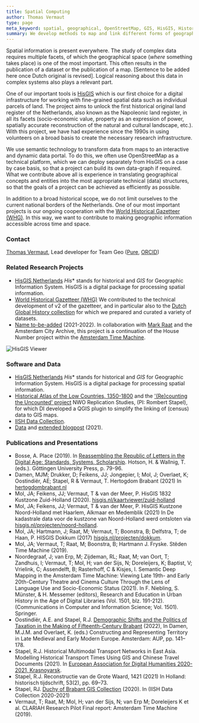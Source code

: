 ```yaml
---
title: Spatial Computing
author: Thomas Vermaut
type: page
meta_keyword: spatial, geographical, OpenStreetMap, GIS, HisGIS, Historical GIS, land register, map, historical travel, gazetteers.
summary: We develop methods to map and link different forms of geographical information.
---
```

Spatial information is present everywhere. The study of complex data requires multiple facets, of which the geographical space (*where* something takes place) is one of the most important. This often results in the publication of a dataset or the publication of a map. [Sentence to be added here once Dutch original is revised]. Logical reasoning about this data in complex systems also plays a relevant part.

One of our important tools is [HisGIS](https://hisgis.nl) which is our first choice for a digital infrastructure for working with fine-grained spatial data such as individual parcels of land. The project aims to unlock the first historical original land register of the Netherlands, also known as the Napoleonic land register, in all its facets (socio-economic value, property as an expression of power, spatially accurate reconstruction of the natural and cultural landscape, etc.). With this project, we have had experience since the 1990s in using volunteers on a broad basis to create the necessary research infrastructure.

We use semantic technology to transform data from maps to an interactive and dynamic data portal. To do this, we often use OpenStreetMap as a technical platform, which we can deploy separately from HisGIS on a case by case basis, so that a project can build its own data-graph if required. What we contribute above all is experience in translating geographical concepts and entities into the most appropriate technical (data) structures, so that the goals of a project can be achieved as efficiently as possible.

In addition to a broad historical scope, we do not limit ourselves to the current national borders of the Netherlands. One of our most important projects is our ongoing cooperation with the [World Historical Gazetteer (WHG)](https://whgazetteer.org/). In this way, we want to contribute to making geographic information accessible across time and space.

### Contact

[Thomas Vermaut](mailto:thomas.vermaut@di.huc.knaw.nl), Lead developer for Team Geo ([Pure](https://pure.knaw.nl/portal/en/persons/thomas-vermaut), [ORCID](https://orcid.org/0000-0003-2770-7383))

### Related Research Projects

* [HisGIS Netherlands](https://hisgis.nl) *His** stands for historical and *GIS* for Geographic Information System. HisGIS is a digital package for processing spatial information.
* [World Historical Gazetteer (WHG)](https://whgazetteer.org/) We contributed to the technical development of v2 of the gazetteer, and in particular also to the [Dutch Global History collection](https://whgazetteer.org/collections/2/detail) for which we prepared and curated a variety of datasets.
* [Name to-be-added](https://www.amsterdam.nl/stadsarchief/organisatie/projecten/juiste-adres/) (2021-2022). In collaboration with [Mark Raat](https://www.fryske-akademy.nl/nl/over-ons/medewerkers/medewerkerspagina/news/detail/mraat/) and the Amsterdam City Archive, this project is a continuation of the House Number project within the [Amsterdam Time Machine](https://www.amsterdamtimemachine.nl/).

![HisGIS Viewer](images/his-gis.png)

### Software and Data

* [HisGIS Netherlands](https://hisgis.nl) *His** stands for historical and *GIS* for Geographic Information System. HisGIS is a digital package for processing spatial information.
* [Historical Atlas of the Low Countries, 1350-1800](https://hdl.handle.net/10622/PGFYTM) and the ['(Re)counting the Uncounted' project](https://www.nwo.nl/projecten/40119038) NWO Replication Studies, (PI: Rombert Stapel), for which DI developed a QGIS plugin to simplify the linking of (census) data to GIS maps.
* [IISH Data Collection](https://datasets.iisg.amsterdam/).
* [Data](https://hdl.handle.net/10622/XZAHCX) and [extended blogpost](https://rombertstapel.com/2021/06/reconstruction-of-the-grote-waard-1421/) (2021).

### Publications and Presentations

* Bosse, A. Place (2019). In [Reassembling the Republic of Letters in the Digital Age: Standards, Systems, Scholarship](https://doi.org/10.17875/gup2019-1146). Hotson, H. & Wallnig, T. (eds.). Göttingen University Press, p. 79-96.
* Damen, MJM; Drukker, D; Feikens, JJ; Jongepier, I; Mol, J; Overlaet, K; Oostindiër, AE; Stapel, R & Vermaut, T. Hertogdom Brabant (2021) In [hertogdombrabant.nl](https://hertogdombrabant.nl/)
* Mol, JA; Feikens, JJ; Vermaut, T & van der Meer, P. HisGIS 1832 Kustzone Zuid-Holland (2020). [hisgis.nl/kaartviewer/zuid-holland](https://hisgis.nl/kaartviewer/zuid-holland/)
* Mol, JA; Feikens, JJ; Vermaut, T & van der Meer, P. HisGIS Kustzone Noord-Holland met Haarlem, Alkmaar en Medemblik (2021) In De kadastrale data voor de kustzone van Noord-Holland werd ontsloten via [hisgis.nl/projecten/noord-holland](https://hisgis.nl/projecten/noord-holland/).
* Mol, JA; Hartmann, J; Raat, M; Vermaut, T; Boonstra, B; Delfstra, T; de Haan, P. HISGIS Dokkum (2017) [hisgis.nl/projecten/dokkum](https://hisgis.nl/projecten/dokkum/).
* Mol, JA; Vermaut, T; Raat, M; Boonstra, B; Hartmann J. Fryske. Stêden Time Machine (2019).
* Noordegraaf, J; van Erp, M; Zijdeman, RL; Raat, M; van Oort, T; Zandhuis, I; Vermaut, T; Mol, H; van der Sijs, N; Doreleijers, K; Baptist, V; Vrielink, C; Assendelft, B; Rasterhoff, C & Kisjes, I. Semantic Deep Mapping in the Amsterdam Time Machine: Viewing Late 19th- and Early 20th-Century Theatre and Cinema Culture Through the Lens of Language Use and Socio-Economic Status (2021). In F. Niebling, S. Münster, & H. Messemer (editors), Research and Education in Urban History in the Age of Digital Libraries (Vol. 1501, blz. 191-212). (Communications in Computer and Information Science; Vol. 1501). Springer.
* Oostindiër, A.E. and Stapel, R.J. [Demographic Shifts and the Politics of Taxation in the Making of Fifteenth-Century Brabant](https://library.oapen.org/bitstream/handle/20.500.12657/52143/9789048551804.pdf?sequence=1#page=142) (2022), In Damen, M.J.M. and Overlaet, K. (eds.) Constructing and Representing Territory in Late Medieval and Early Modern Europe. Amsterdam: AUP, pp. 141–178.
* Stapel, R.J. Historical Multimodal Transport Networks in East Asia. Modelling Historical Transport Times Using GIS and Chinese Travel Documents (2021). In [European Association for Digital Humanities 2020-2021, Krasnoyarsk](https://eadh2020-2021.org).
* Stapel, R.J. Reconstructie van de Grote Waard, 1421 (2021) In Holland: historisch tijdschrift, 53(2), pp. 69–73.
* Stapel, RJ. [Duchy of Brabant GIS Collection](https://hdl.handle.net/10622/UOKBYL) (2020). In (IISH Data Collection 2020-2021)
* Vermaut, T; Raat, M; Mol, H; van der Sijs, N; van Erp M; Doreleijers K et al. CLARIAH Research Pilot Final report: Amsterdam Time Machine (2019).